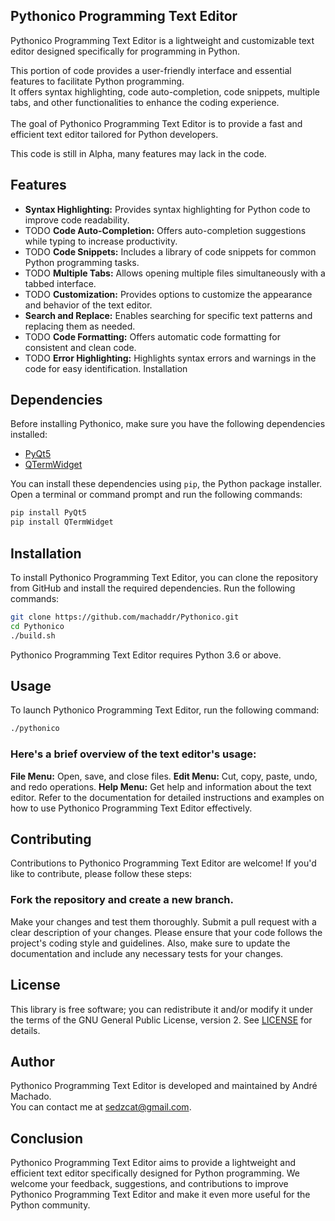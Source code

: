 ## Pythonico Programming Text Editor
Pythonico Programming Text Editor is a lightweight and customizable text editor designed specifically for programming in Python.

This portion of code provides a user-friendly interface and essential features to facilitate Python programming. <br />It offers syntax highlighting, code auto-completion, code snippets, multiple tabs, and other functionalities to enhance the coding experience. <br /><br />The goal of Pythonico Programming Text Editor is to provide a fast and efficient text editor tailored for Python developers.

This code is still in Alpha, many features may lack in the code.

## Features
- **Syntax Highlighting:** 
Provides syntax highlighting for Python code to improve code readability.
- TODO **Code Auto-Completion:** 
Offers auto-completion suggestions while typing to increase productivity.
- TODO **Code Snippets:** 
Includes a library of code snippets for common Python programming tasks.
- TODO **Multiple Tabs:** 
Allows opening multiple files simultaneously with a tabbed interface.
- TODO **Customization:** 
Provides options to customize the appearance and behavior of the text editor.
- **Search and Replace:** 
Enables searching for specific text patterns and replacing them as needed.
- TODO **Code Formatting:** 
Offers automatic code formatting for consistent and clean code.
- TODO **Error Highlighting:** 
Highlights syntax errors and warnings in the code for easy identification.
Installation

## Dependencies

Before installing Pythonico, make sure you have the following dependencies installed:

- [PyQt5](https://pypi.org/project/PyQt5/)
- [QTermWidget](https://pypi.org/project/QTermWidget/)

You can install these dependencies using `pip`, the Python package installer. Open a terminal or command prompt and run the following commands:

```bash
pip install PyQt5
pip install QTermWidget
```

## Installation

To install Pythonico Programming Text Editor, you can clone the repository from GitHub and install the required dependencies. Run the following commands:

``` bash
git clone https://github.com/machaddr/Pythonico.git
cd Pythonico
./build.sh
```

Pythonico Programming Text Editor requires Python 3.6 or above.

## Usage
To launch Pythonico Programming Text Editor, run the following command:

``` bash
./pythonico
```
### Here's a brief overview of the text editor's usage:

**File Menu:** Open, save, and close files.
**Edit Menu:** Cut, copy, paste, undo, and redo operations.
**Help Menu:** Get help and information about the text editor.
Refer to the documentation for detailed instructions and examples on how to use Pythonico Programming Text Editor effectively.

## Contributing
Contributions to Pythonico Programming Text Editor are welcome! If you'd like to contribute, please follow these steps:

### Fork the repository and create a new branch.
Make your changes and test them thoroughly.
Submit a pull request with a clear description of your changes.
Please ensure that your code follows the project's coding style and guidelines. Also, make sure to update the documentation and include any necessary tests for your changes.

## License
This library is free software; you can redistribute it and/or modify it under
the terms of the GNU General Public License, version 2. See [LICENSE](LICENSE) for details.

## Author
Pythonico Programming Text Editor is developed and maintained by André Machado. <br />You can contact me at sedzcat@gmail.com.

## Conclusion
Pythonico Programming Text Editor aims to provide a lightweight and efficient text editor specifically designed for Python programming. We welcome your feedback, suggestions, and contributions to improve Pythonico Programming Text Editor and make it even more useful for the Python community.
